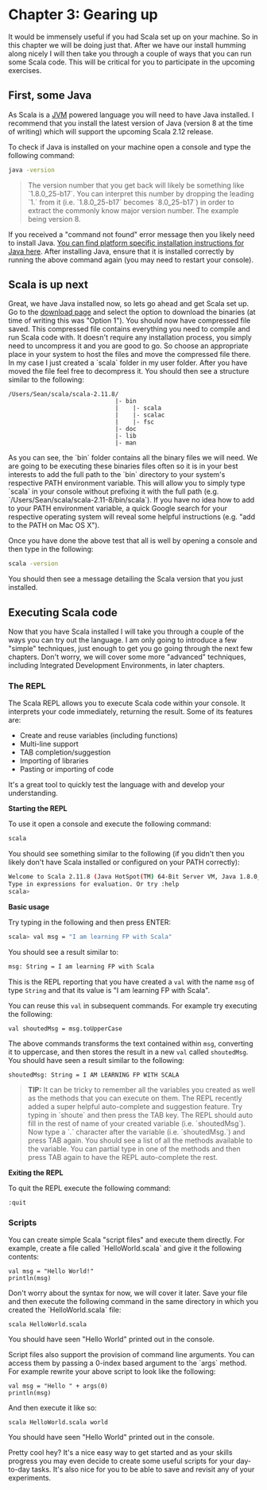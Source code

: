 # Chapter 3: Gearing up

It would be immensely useful if you had Scala set up on your machine. So in this chapter we will be doing just that. After we have our install humming along nicely I will then take you through a couple of ways that you can run some Scala code. This will be critical for you to participate in the upcoming exercises.

## First, some Java

As Scala is a [JVM](https://en.wikipedia.org/wiki/Java_virtual_machine) powered language you will need to have Java installed. I recommend that you install the latest version of Java \(version 8 at the time of writing\) which will support the upcoming Scala 2.12 release.

To check if Java is installed on your machine open a console and type the following command:

```bash
java -version  
```

> The version number that you get back will likely be something like \`1.8.0\_25-b17\`. You can interpret this number by dropping the leading \`1.\` from it \(i.e. \`1.8.0\_25-b17\` becomes \`8.0\_25-b17\`\) in order to extract the commonly know major version number. The example being version 8.

If you received a "command not found" error message then you likely need to install Java. [You can find platform specific installation instructions for Java here](https://www.java.com/en/download/help/download_options.xml). After installing Java, ensure that it is installed correctly by running the above command again \(you may need to restart your console\).

## Scala is up next

Great, we have Java installed now, so lets go ahead and get Scala set up.  Go to the [download page](http://www.scala-lang.org/download/) and select the option to download the binaries \(at time of writing this was "Option 1"\). You should now have compressed file saved.  This compressed file contains everything you need to compile and run Scala code with.  It doesn't require any installation process, you simply need to uncompress it and you are good to go.  So choose an appropriate place in your system to host the files and move the compressed file there.  In my case I just created a \`scala\` folder in my user folder. After you have moved the file feel free to decompress it. You should then see a structure similar to the following:

```
/Users/Sean/scala/scala-2.11.8/
                              |- bin
                              |    |- scala
                              |    |- scalac
                              |    |- fsc
                              |- doc
                              |- lib
                              |- man
```

As you can see, the \`bin\` folder contains all the binary files we will need. We are going to be executing these binaries files often so it is in your best interests to add the full path to the \`bin\` directory to your system's respective PATH environment variable.  This will allow you to simply type \`scala\` in your console without prefixing it with the full path \(e.g. \`\/Users\/Sean\/scala\/scala-2.11-8\/bin\/scala\`\). If you have no idea how to add to your PATH environment variable, a quick Google search for your respective operating system will reveal some helpful instructions \(e.g. "add to the PATH on Mac OS X"\).

Once you have done the above test that all is well by opening a console and then type in the following:

```bash
scala -version
```

You should then see a message detailing the Scala version that you just installed.

## Executing Scala code

Now that you have Scala installed I will take you through a couple of the ways you can try out the language. I am only going to introduce a few "simple" techniques, just enough to get you go going through the next few chapters. Don't worry, we will cover some more "advanced" techniques, including Integrated Development Environments, in later chapters.

### The REPL

The Scala REPL allows you to execute Scala code within your console. It interprets your code immediately, returning the result. Some of its features are:

* Create and reuse variables \(including functions\)
* Multi-line support
* TAB completion\/suggestion
* Importing of libraries
* Pasting or importing of code

It's a great tool to quickly test the language with and develop your understanding.

**Starting the REPL**

To use it open a console and execute the following command:

```bash
scala
```

You should see something similar to the following \(if you didn't then you likely don't have Scala installed or configured on your PATH correctly\):

```bash
Welcome to Scala 2.11.8 (Java HotSpot(TM) 64-Bit Server VM, Java 1.8.0_101).
Type in expressions for evaluation. Or try :help
scala>
```

**Basic usage**

Try typing in the following and then press ENTER:

```bash
scala> val msg = "I am learning FP with Scala"
```

You should see a result similar to:

```bash
msg: String = I am learning FP with Scala
```

This is the REPL reporting that you have created a `val` with the name `msg` of type `String` and that its value is "I am learning FP with Scala".

You can reuse this `val` in subsequent commands. For example try executing the following:

```
val shoutedMsg = msg.toUpperCase
```

The above commands transforms the text contained within `msg`, converting it to uppercase, and then stores the result in a new `val` called `shoutedMsg`. You should have seen a result similar to the following:

```
shoutedMsg: String = I AM LEARNING FP WITH SCALA
```

> **TIP:** It can be tricky to remember all the variables you created as well as the methods that you can execute on them. The REPL recently added a super helpful auto-complete and suggestion feature. Try typing in \`shoute\` and then press the TAB key. The REPL should auto fill in the rest of name of your created variable \(i.e. \`shoutedMsg\`\). Now type a \`.\` character after the variable \(i.e. \`shoutedMsg.\`\) and press TAB again. You should see a list of all the methods available to the variable. You can partial type in one of the methods and then press TAB again to have the REPL auto-complete the rest.

**Exiting the REPL**

To quit the REPL execute the following command:

```
:quit
```

### Scripts

You can create simple Scala "script files" and execute them directly. For example, create a file called \`HelloWorld.scala\` and give it the following contents:

```
val msg = "Hello World!"
println(msg)
```

Don't worry about the syntax for now, we will cover it later. Save your file and then execute the following command in the same directory in which you created the \`HelloWorld.scala\` file:

```
scala HelloWorld.scala
```

You should have seen "Hello World" printed out in the console.

Script files also support the provision of command line arguments. You can access them by passing a 0-index based argument to the \`args\` method. For example rewrite your above script to look like the following:

```
val msg = "Hello " + args(0)
println(msg)
```

And then execute it like so:

```
scala HelloWorld.scala world
```

You should have seen "Hello World" printed out in the console.

Pretty cool hey? It's a nice easy way to get started and as your skills progress you may even decide to create some useful scripts for your day-to-day tasks. It's also nice for you to be able to save and revisit any of your experiments.

